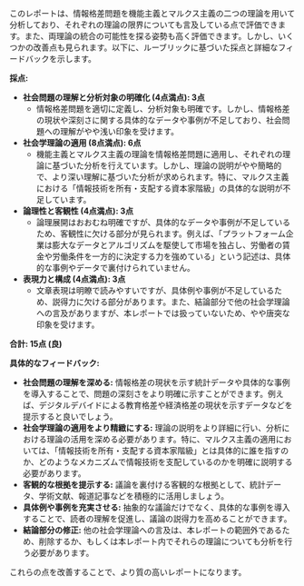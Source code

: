 このレポートは、情報格差問題を機能主義とマルクス主義の二つの理論を用いて分析しており、それぞれの理論の限界についても言及している点で評価できます。また、両理論の統合の可能性を探る姿勢も高く評価できます。しかし、いくつかの改善点も見られます。以下に、ルーブリックに基づいた採点と詳細なフィードバックを示します。

**採点:**

* **社会問題の理解と分析対象の明確化 (4点満点): 3点**
    * 情報格差問題を適切に定義し、分析対象も明確です。しかし、情報格差の現状や深刻さに関する具体的なデータや事例が不足しており、社会問題への理解がやや浅い印象を受けます。
* **社会学理論の適用 (8点満点): 6点**
    * 機能主義とマルクス主義の理論を情報格差問題に適用し、それぞれの理論に基づいた分析を行えています。しかし、理論の説明がやや簡略的で、より深い理解に基づいた分析が求められます。特に、マルクス主義における「情報技術を所有・支配する資本家階級」の具体的な説明が不足しています。
* **論理性と客観性 (4点満点): 3点**
    * 論理展開はおおむね明確ですが、具体的なデータや事例が不足しているため、客観性に欠ける部分が見られます。例えば、「プラットフォーム企業は膨大なデータとアルゴリズムを駆使して市場を独占し、労働者の賃金や労働条件を一方的に決定する力を強めている」という記述は、具体的な事例やデータで裏付けられていません。
* **表現力と構成 (4点満点): 3点**
    * 文章表現は明瞭で読みやすいですが、具体例や事例が不足しているため、説得力に欠ける部分があります。また、結論部分で他の社会学理論への言及がありますが、本レポートでは扱っていないため、やや唐突な印象を受けます。


**合計: 15点 (良)**

**具体的なフィードバック:**

* **社会問題の理解を深める:** 情報格差の現状を示す統計データや具体的な事例を導入することで、問題の深刻さをより明確に示すことができます。例えば、デジタルデバイドによる教育格差や経済格差の現状を示すデータなどを提示すると良いでしょう。
* **社会学理論の適用をより精緻にする:** 理論の説明をより詳細に行い、分析における理論の活用を深める必要があります。特に、マルクス主義の適用においては、「情報技術を所有・支配する資本家階級」とは具体的に誰を指すのか、どのようなメカニズムで情報技術を支配しているのかを明確に説明する必要があります。
* **客観的な根拠を提示する:** 議論を裏付ける客観的な根拠として、統計データ、学術文献、報道記事などを積極的に活用しましょう。
* **具体例や事例を充実させる:** 抽象的な議論だけでなく、具体的な事例を導入することで、読者の理解を促進し、議論の説得力を高めることができます。
* **結論部分の修正:** 他の社会学理論への言及は、本レポートの範囲外であるため、削除するか、もしくは本レポート内でそれらの理論についても分析を行う必要があります。


これらの点を改善することで、より質の高いレポートになります。
